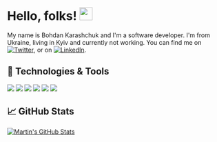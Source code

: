# Hello, folks! <img src="https://raw.githubusercontent.com/MartinHeinz/MartinHeinz/master/wave.gif" width="30px">
My name is Bohdan Karashchuk and I'm a software developer. I'm from Ukraine, living in Kyiv and currently not working. You can find me on [![Twitter][1.2]][1],  or on [![LinkedIn][3.2]][3].

## 🔧 Technologies & Tools
![](https://img.shields.io/badge/OS-Windows-informational?style=flat&logo=Windows&logoColor=white&color=2bbc8a)
![](https://img.shields.io/badge/Editor-Visual_Studio-informational?style=flat&logo=visual-studio&logoColor=white&color=2bbc8a)
![](https://img.shields.io/badge/Code-C%23-informational?style=flat&logo=C%23logoColor=white&color=2bbc8a)
![](https://img.shields.io/badge/Code-Make-informational?style=flat&logo=cmake&logoColor=white&color=2bbc8a)
![](https://img.shields.io/badge/Code-Vue-informational?style=flat&logo=vue.js&logoColor=white&color=2bbc8a)
![](https://img.shields.io/badge/Shell-Bash-informational?style=flat&logo=gnu-bash&logoColor=white&color=2bbc8a)


## &#x1f4c8; GitHub Stats


<a href="https://github.com/DiscofromKPI/DiscofromKPI">
  <img align="center" src="https://github-readme-stats.vercel.app/api?username=DiscofromKPI&show_icons=true&line_height=27&count_private=true&title_color=ffffff&text_color=c9cacc&icon_color=2bbc8a&bg_color=1d1f21" alt="Martin's GitHub Stats" />
</a>


</a>   



<!-- links to social media icons -->

<!-- icons with padding -->

[1.1]: http://i.imgur.com/tXSoThF.png (twitter icon with padding)
[2.1]: http://i.imgur.com/0o48UoR.png (github icon with padding)

<!-- icons without padding -->

[1.2]: http://i.imgur.com/wWzX9uB.png (twitter icon without padding)
[2.2]: http://i.imgur.com/9I6NRUm.png (github icon without padding)
[3.2]: https://raw.githubusercontent.com/MartinHeinz/MartinHeinz/master/linkedin-3-16.png (LinkedIn icon without padding)


<!-- links to your social media accounts -->

[1]: https://twitter.com/ofcDISCO
[2]: https://github.com/DiscofromKPI
[3]: https://www.linkedin.com/in/bohdan-karashchuk-7222b0205/

<!--



<a href="https://github.com/MartinHeinz/python-project-blueprint">
  <img align="center" src="https://github-readme-stats.vercel.app/api/pin/?username=MartinHeinz&repo=python-project-blueprint&title_color=ffffff&text_color=c9cacc&icon_color=2bbc8a&bg_color=1d1f21" />
</a>


<a href="https://github.com/MartinHeinz/go-project-blueprint">
  <img align="center" src="https://github-readme-stats.vercel.app/api/pin/?username=MartinHeinz&repo=go-project-blueprint&title_color=ffffff&text_color=c9cacc&icon_color=2bbc8a&bg_color=1d1f21" />
-->
